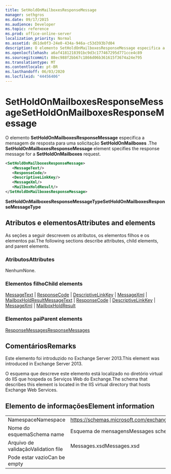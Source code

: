 ```yaml
---
title: SetHoldOnMailboxesResponseMessage
manager: sethgros
ms.date: 09/17/2015
ms.audience: Developer
ms.topic: reference
ms.prod: office-online-server
localization_priority: Normal
ms.assetid: d61de0f3-24e0-434a-946a-c53d393b7d04
description: O elemento SetHoldOnMailboxesResponseMessage especifica a mensagem de resposta para uma solicitação SetHoldOnMailboxes.
ms.openlocfilehash: a6af4181218391bc9d3c177467295d771cce4c89
ms.sourcegitcommit: 88ec988f2bb67c1866d06b361615f3674a24e795
ms.translationtype: MT
ms.contentlocale: pt-BR
ms.lasthandoff: 06/03/2020
ms.locfileid: "44456406"
---
```

# <a name="setholdonmailboxesresponsemessage"></a><span data-ttu-id="d3b55-103">SetHoldOnMailboxesResponseMessage</span><span class="sxs-lookup"><span data-stu-id="d3b55-103">SetHoldOnMailboxesResponseMessage</span></span>

<span data-ttu-id="d3b55-104">O elemento **SetHoldOnMailboxesResponseMessage** especifica a mensagem de resposta para uma solicitação **SetHoldOnMailboxes** .</span><span class="sxs-lookup"><span data-stu-id="d3b55-104">The **SetHoldOnMailboxesResponseMessage** element specifies the response message for a **SetHoldOnMailboxes** request.</span></span> 
  
```XML
<SetHoldOnMailboxesResponseMessage>
   <MessageText/>
   <ResponseCode/>
   <DescriptiveLinkKey/>
   <MessageXml/>
   <MailboxHoldResult/>
</SetHoldOnMailboxesResponseMessage>
```

 <span data-ttu-id="d3b55-105">**SetHoldOnMailboxesResponseMessageType**</span><span class="sxs-lookup"><span data-stu-id="d3b55-105">**SetHoldOnMailboxesResponseMessageType**</span></span>
## <a name="attributes-and-elements"></a><span data-ttu-id="d3b55-106">Atributos e elementos</span><span class="sxs-lookup"><span data-stu-id="d3b55-106">Attributes and elements</span></span>

<span data-ttu-id="d3b55-107">As seções a seguir descrevem os atributos, os elementos filhos e os elementos pai.</span><span class="sxs-lookup"><span data-stu-id="d3b55-107">The following sections describe attributes, child elements, and parent elements.</span></span>
  
### <a name="attributes"></a><span data-ttu-id="d3b55-108">Atributos</span><span class="sxs-lookup"><span data-stu-id="d3b55-108">Attributes</span></span>

<span data-ttu-id="d3b55-109">Nenhum</span><span class="sxs-lookup"><span data-stu-id="d3b55-109">None.</span></span>
  
### <a name="child-elements"></a><span data-ttu-id="d3b55-110">Elementos filho</span><span class="sxs-lookup"><span data-stu-id="d3b55-110">Child elements</span></span>

<span data-ttu-id="d3b55-111">[MessageText](messagetext.md)  |  [ResponseCode](responsecode.md)  |  [DescriptiveLinkKey](descriptivelinkkey.md)  |  [MessageXml](messagexml.md)  |  [MailboxHoldResult](mailboxholdresult.md)</span><span class="sxs-lookup"><span data-stu-id="d3b55-111">[MessageText](messagetext.md) | [ResponseCode](responsecode.md) | [DescriptiveLinkKey](descriptivelinkkey.md) | [MessageXml](messagexml.md) | [MailboxHoldResult](mailboxholdresult.md)</span></span>
  
### <a name="parent-elements"></a><span data-ttu-id="d3b55-112">Elementos pai</span><span class="sxs-lookup"><span data-stu-id="d3b55-112">Parent elements</span></span>

[<span data-ttu-id="d3b55-113">ResponseMessages</span><span class="sxs-lookup"><span data-stu-id="d3b55-113">ResponseMessages</span></span>](responsemessages.md)
  
## <a name="remarks"></a><span data-ttu-id="d3b55-114">Comentários</span><span class="sxs-lookup"><span data-stu-id="d3b55-114">Remarks</span></span>

<span data-ttu-id="d3b55-115">Este elemento foi introduzido no Exchange Server 2013.</span><span class="sxs-lookup"><span data-stu-id="d3b55-115">This element was introduced in Exchange Server 2013.</span></span>
  
<span data-ttu-id="d3b55-116">O esquema que descreve este elemento está localizado no diretório virtual do IIS que hospeda os Serviços Web do Exchange.</span><span class="sxs-lookup"><span data-stu-id="d3b55-116">The schema that describes this element is located in the IIS virtual directory that hosts Exchange Web Services.</span></span>
  
## <a name="element-information"></a><span data-ttu-id="d3b55-117">Elemento de informações</span><span class="sxs-lookup"><span data-stu-id="d3b55-117">Element information</span></span>

|||
|:-----|:-----|
|<span data-ttu-id="d3b55-118">Namespace</span><span class="sxs-lookup"><span data-stu-id="d3b55-118">Namespace</span></span>  <br/> |https://schemas.microsoft.com/exchange/services/2006/messages  <br/> |
|<span data-ttu-id="d3b55-119">Nome do esquema</span><span class="sxs-lookup"><span data-stu-id="d3b55-119">Schema name</span></span>  <br/> |<span data-ttu-id="d3b55-120">Esquema de mensagens</span><span class="sxs-lookup"><span data-stu-id="d3b55-120">Messages schema</span></span>  <br/> |
|<span data-ttu-id="d3b55-121">Arquivo de validação</span><span class="sxs-lookup"><span data-stu-id="d3b55-121">Validation file</span></span>  <br/> |<span data-ttu-id="d3b55-122">Messages.xsd</span><span class="sxs-lookup"><span data-stu-id="d3b55-122">Messages.xsd</span></span>  <br/> |
|<span data-ttu-id="d3b55-123">Pode estar vazio</span><span class="sxs-lookup"><span data-stu-id="d3b55-123">Can be empty</span></span>  <br/> ||
   

